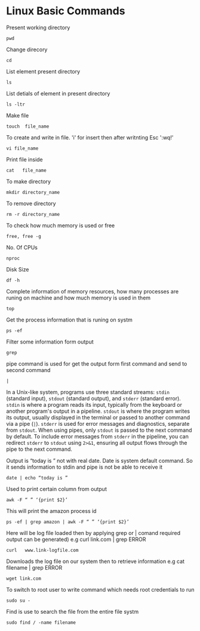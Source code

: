 # Linux Basic Commands

Present working directory
```
pwd                    
```
Change direcory
```
cd
```                    
List element present directory
```
ls
```                   

List detials of  element in present directory
```
ls -ltr
```
Make file
```
touch  file_name                
```
To create and write in file. 'i' for insert then after writnting Esc ':wq!'
```
vi file_name                    
```

Print file inside
```
cat   file_name        
```
To make directory
```
mkdir directory_name   
```
To remove directory
```
rm -r directory_name   
```
To check how much memory is used or free
```
free, free -g          
```
No. Of CPUs 
```
nproc                  
```
Disk Size
```
df -h                  
```
Complete information of memory resources, how many processes are runing on machine and how much memory is used in them 
```
top                    
```
Get the process information that is runing on systm 
```
ps -ef                 
```
Filter some information form output 
```
grep                   
```
pipe command is used for get the output form first command and send to second command
```
|                      
```

In a Unix-like system, programs use three standard streams: `stdin` (standard input), `stdout` (standard output), and `stderr` (standard error). `stdin` is where a program reads its input, typically from the keyboard or another program's output in a pipeline. `stdout` is where the program writes its output, usually displayed in the terminal or passed to another command via a pipe (`|`). `stderr` is used for error messages and diagnostics, separate from `stdout`. When using pipes, only `stdout` is passed to the next command by default. To include error messages from `stderr` in the pipeline, you can redirect `stderr` to `stdout` using `2>&1`, ensuring all output flows through the pipe to the next command.

Output is “today is ” not with real date. Date is system default command. So it sends information to stdin and pipe is not be able to receive it
```
date | echo “today is ”                               
```
Used to print certain column from output 
```
awk -F “ ” ‘{print $2}’                                 
```
This will print the amazon process id
```
ps -ef | grep amazon | awk -F “ ” ‘{print $2}’          
```
Here will be log file loaded then by applying grep or | comand required output can be generated) e.g curl link.com | grep ERROR
```
curl   www.link-logfile.com                             
```
Downloads the log file on our system then to retrieve information e.g cat filename | grep ERROR  
```
wget link.com                                           
```
To switch to root user to write command which needs root credentials to run
```
sudo su -                                               
```
Find is use to search the file from the entire file systm
```
sudo find / -name filename        
```

